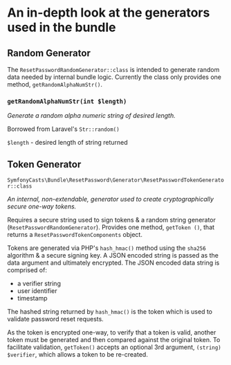 # An in-depth look at the generators used in the bundle

## Random Generator

The `ResetPasswordRandomGenerator::class` is intended to generate random data
 needed by internal bundle logic. Currently the class only provides one method, 
 `getRandomAlphaNumStr()`.

### `getRandomAlphaNumStr(int $length)`

_Generate a random alpha numeric string of desired length._

Borrowed from Laravel's `Str::random()`

`$length` - desired length of string returned

## Token Generator

`SymfonyCasts\Bundle\ResetPassword\Generator\ResetPasswordTokenGenerator::class`

_An internal, non-extendable, generator used to create cryptographically secure
one-way tokens._

Requires a secure string used to sign tokens & a random string
 generator (`ResetPasswordRandomGenerator`). Provides one method, `getToken
 ()`, that returns a `ResetPasswordTokenComponents` object.
 
Tokens are generated via PHP's `hash_hmac()` method using the `sha256
` algorithm & a secure signing key. A JSON encoded string is passed as the
 data argument and ultimately encrypted. The JSON encoded data string is comprised of:
 
 - a verifier string
 - user identifier
 - timestamp
 
 The hashed string returned by `hash_hmac()` is the token which is used to
 validate password reset requests.
  
 As the token is encrypted one-way, to verify that a token is valid, another
 token must be generated and then compared against the original token. To
 facilitate validation, `getToken()` accepts an optional 3rd argument, `(string) $verifier`,
 which allows a token to be re-created. 